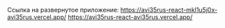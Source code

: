 Ссылка на развернутое приложение: 
https://avi35rus-react-mkl1u5j0x-avi35rus.vercel.app/
https://avi35rus-react-avi35rus.vercel.app/
